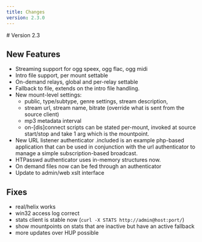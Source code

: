 ```yaml
---
title: Changes
version: 2.3.0
---
```


<div class="article" markdown="1">
# Version 2.3

## New Features

-	Streaming support for ogg speex, ogg flac, ogg midi
-	Intro file support, per mount settable
-	On-demand relays, global and per-relay settable
-	Fallback to file, extends on the intro file handling.
-	New mount-level settings:
	*	public, type/subtype, genre settings, stream description,
	*	stream url, stream name, bitrate (override what is sent from the source client)
	*	mp3 metadata interval
	*	on-[dis]connect scripts can be stated per-mount, invoked at source start/stop and take 1 arg which is the mountpoint.
-	New URL listener authenticator .included is an example php-based application that can be used in conjunction with the url authenticator to manage a simple subscription-based broadcast.
-	HTPasswd authenticator uses in-memory structures now.
-	On demand files now can be fed through an authenticator
-	Update to admin/web xslt interface

## Fixes

-	real/helix works
-	win32 access log correct
-	stats client is stable now (`curl -X STATS http://admin@host:port/`)
-	show mountpoints on stats that are inactive but have an active fallback
-	more updates over HUP possible

</div>